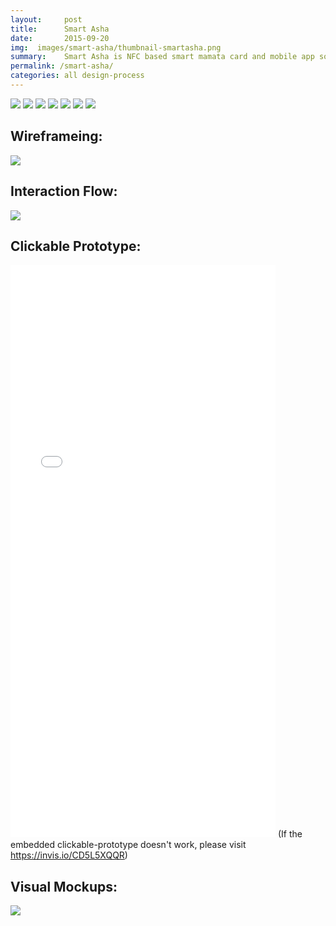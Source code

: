 ```yaml
---
layout:     post
title:      Smart Asha
date:       2015-09-20
img:  images/smart-asha/thumbnail-smartasha.png
summary:    Smart Asha is NFC based smart mamata card and mobile app solution to monitor child growth and nutrition. It tries to bridge the communication gap between the doctors and the pregnant women by empowering Asha to communicate better to the pregnant women about the developmental milestones in child growth.
permalink: /smart-asha/
categories: all design-process
---
```


<img src="/images/smart-asha/proces-board v4-03.png">
<img src="/images/smart-asha/proces-board v4-04.png">
<img src="/images/smart-asha/proces-board v4-05.png">
<img src="/images/smart-asha/proces-board v4-06.png">
<img src="/images/smart-asha/proces-board v4-07.png">
<img src="/images/smart-asha/proces-board v4-08.png">
<img src="/images/smart-asha/proces-board v4-09.png">

<h2>Wireframeing:</h2>
<img src="/images/smart-asha/5-wireframes & notification bar arranged-28.png">

<h2>Interaction Flow:</h2>
<img src="/images/smart-asha/workflow layout final-01.jpg">

<h2>Clickable Prototype:</h2>
<iframe width="424" height="916" src="//invis.io/CD5L5XQQR" frameborder="0" allowfullscreen></iframe>
(If the embedded clickable-prototype doesn't work, please visit <a href="https://invis.io/CD5L5XQQR">https://invis.io/CD5L5XQQR<a>)

<h2>Visual Mockups:</h2>
<img src="/images/smart-asha/ui.gif">

